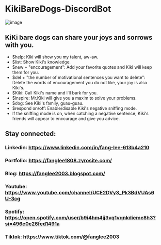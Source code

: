 # KikiBareDogs-DiscordBot

![image](https://user-images.githubusercontent.com/75077747/153695952-9e280dbb-4f61-48b2-8c81-c05cc207f155.png)

## KiKi bare dogs can share your joys and sorrows with you.
- $help: Kiki will show you my talent, aw-aw.
- $list: Show Kiki's knowledge.
- $new + "encouragement": Add your favorite quotes and Kiki will keep them for you.
- $del + "the number of motivational sentences you want to delete": Delete the words of encouragement you do not like, your joy is also Kiki's.
- $Kiki: Call Kiki's name and I'll bark for you.
- $inspire: Mr.Kiki will give you a maxim to solve your problems.
- $dog: See Kiki's family, guau-guau.
- $respond on/off: Enable/disable Kiki's negative sniffing mode.
- If the sniffing mode is on, when catching a negative sentence, Kiki's friends will appear to encourage and give you advice.

## Stay connected:

### Linkedin: https://www.linkedin.com/in/fang-lee-613b4a210
### Portfolio: https://fanglee1808.zyrosite.com/
### Blog: https://fanglee2003.blogspot.com/
### Youtube: https://www.youtube.com/channel/UCE2DVy3_Pk3BdVUAs6U-3cg
### Spotify: https://open.spotify.com/user/b9i4hm4jj3vq1vqnkdieme8h3?si=496c0e26fed1491a
### Tiktok: https://www.tiktok.com/@fanglee2003
